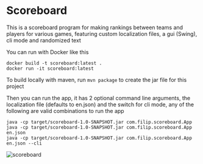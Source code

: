 # Scoreboard

This is a scoreboard program for making rankings between teams and players for various games, featuring custom localization files, a gui (Swing), cli mode and randomized text

You can run with Docker like this

```
docker build -t scoreboard:latest .
docker run -it scoreboard:latest
```

To build locally with maven, run `mvn package` to create the jar file for this project

Then you can run the app, it has 2 optional command line arguments, the localization file (defaults to en.json) and the switch for cli mode, any of the following are valid combinations to run the app

```
java -cp target/scoreboard-1.0-SNAPSHOT.jar com.filip.scoreboard.App
java -cp target/scoreboard-1.0-SNAPSHOT.jar com.filip.scoreboard.App en.json
java -cp target/scoreboard-1.0-SNAPSHOT.jar com.filip.scoreboard.App en.json --cli
```
![scoreboard](https://github.com/user-attachments/assets/68aec49b-90a7-4799-bffd-79c67db5ea23)

